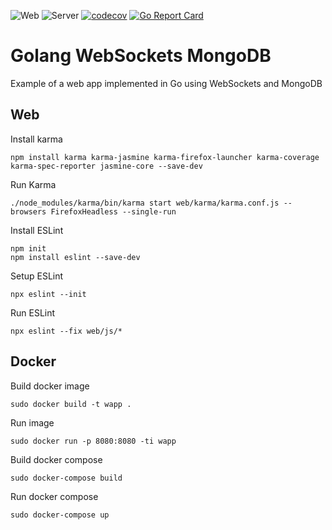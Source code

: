 ![Web](https://github.com/alvalea/wapp/workflows/Web/badge.svg)
![Server](https://github.com/alvalea/wapp/workflows/Server/badge.svg)
[![codecov](https://codecov.io/gh/alvalea/wapp/branch/master/graph/badge.svg)](https://codecov.io/gh/alvalea/wapp)
[![Go Report Card](https://goreportcard.com/badge/github.com/alvalea/wapp)](https://goreportcard.com/report/github.com/alvalea/wapp)

# Golang WebSockets MongoDB #

Example of a web app implemented in Go using WebSockets and MongoDB

## Web ##

Install karma
```
npm install karma karma-jasmine karma-firefox-launcher karma-coverage karma-spec-reporter jasmine-core --save-dev
```

Run Karma
```
./node_modules/karma/bin/karma start web/karma/karma.conf.js --browsers FirefoxHeadless --single-run
```

Install ESLint
```
npm init
npm install eslint --save-dev
```

Setup ESLint
```
npx eslint --init
```

Run ESLint
```
npx eslint --fix web/js/*
```

## Docker ##

Build docker image

```
sudo docker build -t wapp .
```

Run image

```
sudo docker run -p 8080:8080 -ti wapp
```

Build docker compose

```
sudo docker-compose build
```

Run docker compose

```
sudo docker-compose up
```

